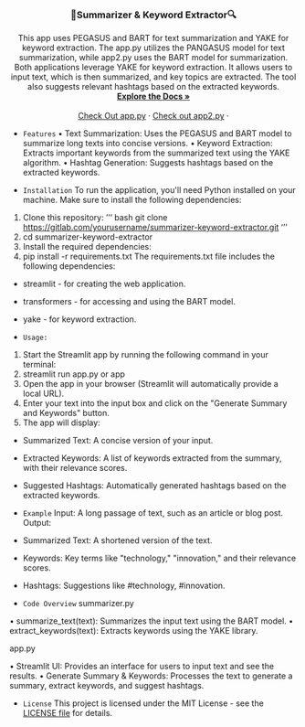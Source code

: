 

<br />
<div align="center">
  
  </a>

<h3 align="center"> 📝Summarizer & Keyword Extractor🔍</h3>

  <p align="center">
    This app uses PEGASUS and BART for text summarization and YAKE for keyword extraction.
    The app.py utilizes the PANGASUS model for text summarization, while app2.py uses the BART model for summarization. Both applications leverage YAKE for keyword   extraction. It allows users to input text, which is then summarized, and key topics are extracted. The tool also suggests relevant hashtags based   on the extracted keywords.
    <br />
    <a href="https://github.com/ClassicCollins/structural-vs-predictive-models"><strong>Explore the Docs »</strong></a>
    <br />
    <br />
    <a href="https://summarizer-extractor2.streamlit.app/">Check Out app.py</a>
    ·
    <a href="https://summarizer-extractor.streamlit.app/">Check out app2.py</a>
    ·
  </p>
</div>


- `Features`
•	Text Summarization: Uses the PEGASUS and BART model to summarize long texts into concise versions.
•	Keyword Extraction: Extracts important keywords from the summarized text using the YAKE algorithm.
•	Hashtag Generation: Suggests hashtags based on the extracted keywords.

- `Installation`
To run the application, you'll need Python installed on your machine. Make sure to install the following dependencies:
1.	Clone this repository:
’’’
bash
git clone https://gitlab.com/yourusername/summarizer-keyword-extractor.git
‘’’
2.	cd summarizer-keyword-extractor
3.	Install the required dependencies:
4.	pip install -r requirements.txt
The requirements.txt file includes the following dependencies:
- streamlit - for creating the web application.
- transformers - for accessing and using the BART model.
- yake - for keyword extraction.
  
- `Usage:`
1.	Start the Streamlit app by running the following command in your terminal:
2.	streamlit run app.py or app
3.	Open the app in your browser (Streamlit will automatically provide a local URL).
4.	Enter your text into the input box and click on the "Generate Summary and Keywords" button.
5.	The app will display:
- Summarized Text: A concise version of your input.
- Extracted Keywords: A list of keywords extracted from the summary, with their relevance scores.
- Suggested Hashtags: Automatically generated hashtags based on the extracted keywords.

- `Example`
Input:
A long passage of text, such as an article or blog post.
Output:
- Summarized Text: A shortened version of the text.
- Keywords: Key terms like "technology," "innovation," and their relevance scores.
- Hashtags: Suggestions like #technology, #innovation.

- `Code Overview`
summarizer.py

•	summarize_text(text): Summarizes the input text using the BART model.
•	extract_keywords(text): Extracts keywords using the YAKE library.

app.py

•	Streamlit UI: Provides an interface for users to input text and see the results.
•	Generate Summary & Keywords: Processes the text to generate a summary, extract keywords, and suggest hashtags.

- `License`
This project is licensed under the MIT License - see the [LICENSE file](https://github.com/ClassicCollins/TextSummarizer-KeywordExtractor/blob/classic/LICENSE) for details.

